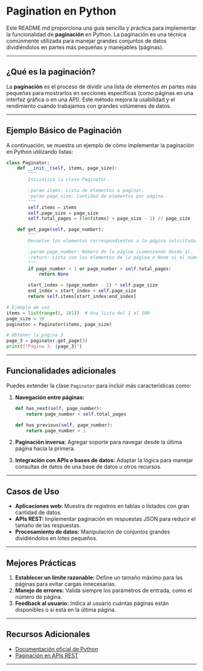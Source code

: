 # Pagination en Python

Este README.md proporciona una guía sencilla y práctica para implementar la funcionalidad de **paginación** en Python. La paginación es una técnica comúnmente utilizada para manejar grandes conjuntos de datos dividiéndolos en partes más pequeñas y manejables (páginas).

---

## ¿Qué es la paginación?

La **paginación** es el proceso de dividir una lista de elementos en partes más pequeñas para mostrarlos en secciones específicas (como páginas en una interfaz gráfica o en una API). Este método mejora la usabilidad y el rendimiento cuando trabajamos con grandes volúmenes de datos.

---

## Ejemplo Básico de Paginación

A continuación, se muestra un ejemplo de cómo implementar la paginación en Python utilizando listas:

```python
class Paginator:
    def __init__(self, items, page_size):
        """
        Inicializa la clase Paginator.

        :param items: Lista de elementos a paginar.
        :param page_size: Cantidad de elementos por página.
        """
        self.items = items
        self.page_size = page_size
        self.total_pages = (len(items) + page_size - 1) // page_size

    def get_page(self, page_number):
        """
        Devuelve los elementos correspondientes a la página solicitada.

        :param page_number: Número de la página (comenzando desde 1).
        :return: Lista con los elementos de la página o None si el número de página es inválido.
        """
        if page_number < 1 or page_number > self.total_pages:
            return None

        start_index = (page_number - 1) * self.page_size
        end_index = start_index + self.page_size
        return self.items[start_index:end_index]

# Ejemplo de uso
items = list(range(1, 101))  # Una lista del 1 al 100
page_size = 10
paginator = Paginator(items, page_size)

# Obtener la página 3
page_3 = paginator.get_page(3)
print(f"Página 3: {page_3}")
```

---

## Funcionalidades adicionales

Puedes extender la clase `Paginator` para incluir más características como:

1. **Navegación entre páginas:**
   ```python
   def has_next(self, page_number):
       return page_number < self.total_pages

   def has_previous(self, page_number):
       return page_number > 1
   ```

2. **Paginación inversa:**
   Agregar soporte para navegar desde la última página hacia la primera.

3. **Integración con APIs o bases de datos:**
   Adaptar la lógica para manejar consultas de datos de una base de datos u otros recursos.

---

## Casos de Uso

- **Aplicaciones web:** Muestra de registros en tablas o listados con gran cantidad de datos.
- **APIs REST:** Implementar paginación en respuestas JSON para reducir el tamaño de las respuestas.
- **Procesamiento de datos:** Manipulación de conjuntos grandes dividiéndolos en lotes pequeños.

---

## Mejores Prácticas

1. **Establecer un límite razonable:** Define un tamaño máximo para las páginas para evitar cargas innecesarias.
2. **Manejo de errores:** Valida siempre los parámetros de entrada, como el número de página.
3. **Feedback al usuario:** Indica al usuario cuántas páginas están disponibles o si está en la última página.

---

## Recursos Adicionales

- [Documentación oficial de Python](https://docs.python.org/3/)
- [Paginación en APIs REST](https://restfulapi.net/pagination/)
---